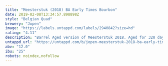 ```yaml
---
title: "Meesterstuk (2018) BA Early Times Bourbon"
date: 2019-02-08T13:34:57.898898Z
style: "Belgian Quad"
brewery: "Jopen"
image: "https://labels.untappd.com/labels/2940842?size=hd"
rating: "4.11"
description: "Barrel Aged version of Meesterstuk 2018. Aged for 320 days on Early Times Bourbon. A cookie and vanilla lovers’ dream with a balanced character of caramel and a smooth bourbon finish."
untappd_url: "https://untappd.com/b/jopen-meesterstuk-2018-ba-early-times-bourbon/2940842"
abv: "12.0"
ibu: "25"
robots: noindex,nofollow
---
```

